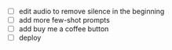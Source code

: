 - [ ] edit audio to remove silence in the beginning
- [ ] add more few-shot prompts
- [ ] add buy me a coffee button
- [ ] deploy
